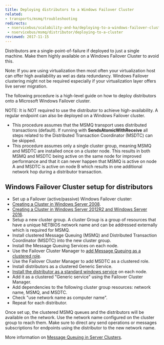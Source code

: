 ```yaml
---
title: Deploying distributors to a Windows Failover Cluster
related:
- transports/msmq/troubleshooting
redirects:
 - nservicebus/scalability-and-ha/deploying-to-a-windows-failover-cluster
 - nservicebus/msmq/distributor/deploying-to-a-cluster
reviewed: 2017-11-15
---
```


Distributors are a single-point-of-failure if deployed to just a single machine. Make them highly available on a Windows Failover Cluster to avoid this.

Note: If you are using virtualization then most often your virtualization host can offer high availability as wel as data redundancy. Windows Failover clustering might not be required especially if your virtualization layer offers live server migration.

The following procedure is a high-level guide on how to deploy distributors onto a Microsoft Windows Failover cluster.

NOTE: It is NOT required to use the distributor to achieve high-availability. A regular endpoint can also be deployed on a Windows Failover cluster.

 * This procedure assumes that the MSMQ transport uses distributed transactions (default). If running with **SendsAtomicWithReceive** all steps related to the Distributed Transaction Coordinator (MSDTC) can be skipped.
 * This procedure assumes only a single cluster group, meaning MSMQ and MSDTC are installed once on a cluster node. This results in both MSMQ and MSDTC being active on the same node for improved performance and that it can never happen that MSMQ is active on node A and MSDTC is active on node B which results in one additional network hop during a distributor transaction.


## Windows Failover Cluster setup for distributors

 * Set up a Failover (active/passive) Windows Failover cluster:
  * [Creating a Cluster in Windows Server 2008](https://blogs.msdn.microsoft.com/clustering/2008/01/18/creating-a-cluster-in-windows-server-2008/).
  * [Creating a Cluster in Windows Server 2012R2 and Windows Server 2016](https://technet.microsoft.com/en-us/library/dn505754.aspx).
 * Setup a new cluster group. A cluster Group is a group of resources that have a unique NETBIOS network name and can be addressed externally which is required for MSMQ.
 * Install clustered Message Queuing (MSMQ) and Distributed Transaction Coordinator (MSDTC) into the new cluster group.
  * Install the Message Queuing Services on each node.
  * Use the Failover Cluster Manager to [add Message Queuing as a clustered role](https://blogs.msdn.microsoft.com/asiatech/2016/01/14/build-clustered-msmq-role-on-a-windows-server-2012-r2-failover-cluster/).
  * Use the Failover Cluster Manager to add MSDTC as a clustered role.
 * Install distributors as a clustered Generic Service.
  * [Install the distributor as a standard windows service](/nservicebus/hosting/#self-hosting-windows-service-hosting) on each node.
  * Add it as a clustered "Generic service" using the Failover Cluster Manager.
  * Add dependencies to the following cluster group resources: network name, MSMQ, and MSDTC.
  * Check "use network name as computer name".
  * Repeat for each distributor.

Once set up, the clustered MSMQ queues and the distributors will be available on the network. Use the network name configured on the cluster group to reach them. Make sure to direct any send operations or messages subscriptions for endpoints using the distributor to the new network name.


More information on [Message Queuing in Server Clusters](https://technet.microsoft.com/en-us/library/cc753575.aspx).
